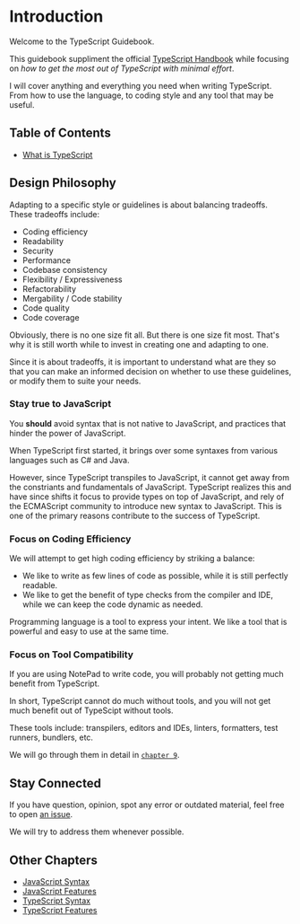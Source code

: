# Introduction

Welcome to the TypeScript Guidebook.

This guidebook suppliment the official [TypeScript Handbook](http://www.typescriptlang.org/docs/handbook/basic-types.html) while focusing on _how to get the most out of TypeScript with minimal effort_.

I will cover anything and everything you need when writing TypeScript.
From how to use the language, to coding style and any tool that may be useful.

## Table of Contents

- [What is TypeScript](/pages/01-introduction/what-is-typescript.md)

## Design Philosophy

Adapting to a specific style or guidelines is about balancing tradeoffs.
These tradeoffs include:

- Coding efficiency
- Readability
- Security
- Performance
- Codebase consistency
- Flexibility / Expressiveness
- Refactorability
- Mergability / Code stability
- Code quality
- Code coverage

Obviously, there is no one size fit all.
But there is one size fit most.
That's why it is still worth while to invest in creating one and adapting to one.

Since it is about tradeoffs,
it is important to understand what are they so that you can make an informed decision on whether to use these guidelines,
or modify them to suite your needs.

### Stay true to JavaScript

You **should** avoid syntax that is not native to JavaScript,
and practices that hinder the power of JavaScript.

When TypeScript first started,
it brings over some syntaxes from various languages such as C# and Java.

However, since TypeScript transpiles to JavaScript,
it cannot get away from the constriants and fundamentals of JavaScript.
TypeScript realizes this and have since shifts it focus to provide types on top of JavaScript,
and rely of the ECMAScript community to introduce new syntax to JavaScript.
This is one of the primary reasons contribute to the success of TypeScript.

### Focus on Coding Efficiency

We will attempt to get high coding efficiency by striking a balance:

- We like to write as few lines of code as possible, while it is still perfectly readable.
- We like to get the benefit of type checks from the compiler and IDE, while we can keep the code dynamic as needed.

Programming language is a tool to express your intent.
We like a tool that is powerful and easy to use at the same time.

### Focus on Tool Compatibility

If you are using NotePad to write code,
you will probably not getting much benefit from TypeScript.

In short, TypeScript cannot do much without tools,
and you will not get much benefit out of TypeScipt without tools.

These tools include: transpilers, editors and IDEs, linters, formatters, test runners, bundlers, etc.

We will go through them in detail in [`chapter 9`](/pages/09-tooling/README.md).

## Stay Connected

If you have question, opinion, spot any error or outdated material, feel free to open [an issue](https://github.com/unional/typescript-guidebook/issues).

We will try to address them whenever possible.

## Other Chapters

- [JavaScript Syntax](/pages/02-javascript-syntax/README.md)
- [JavaScript Features](/pages/03-javascript-features/README.md)
- [TypeScript Syntax](/pages/04-typescript-syntax/README.md)
- [TypeScript Features](/pages/05-typescript-features/README.md)
